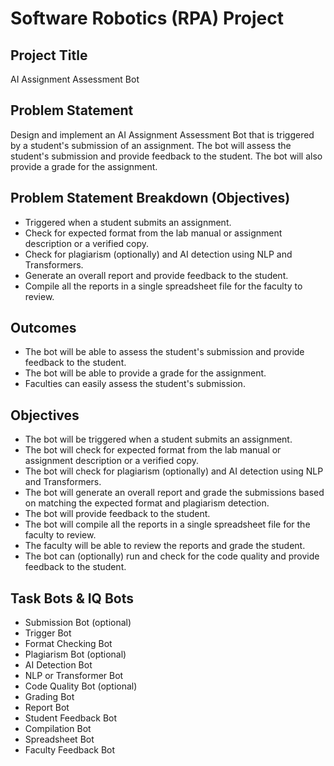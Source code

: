 # Software Robotics (RPA) Project

## Project Title

AI Assignment Assessment Bot

## Problem Statement

Design and implement an AI Assignment Assessment Bot that is triggered by a student's submission of an assignment. The bot will assess the student's submission and provide feedback to the student. The bot will also provide a grade for the assignment.

## Problem Statement Breakdown (Objectives)

- Triggered when a student submits an assignment.
- Check for expected format from the lab manual or assignment description or a verified copy.
- Check for plagiarism (optionally) and AI detection using NLP and Transformers.
- Generate an overall report and provide feedback to the student.
- Compile all the reports in a single spreadsheet file for the faculty to review.

## Outcomes

- The bot will be able to assess the student's submission and provide feedback to the student.
- The bot will be able to provide a grade for the assignment.
- Faculties can easily assess the student's submission.

## Objectives

- The bot will be triggered when a student submits an assignment.
- The bot will check for expected format from the lab manual or assignment description or a verified copy.
- The bot will check for plagiarism (optionally) and AI detection using NLP and Transformers.
- The bot will generate an overall report and grade the submissions based on matching the expected format and plagiarism detection.
- The bot will provide feedback to the student.
- The bot will compile all the reports in a single spreadsheet file for the faculty to review.
- The faculty will be able to review the reports and grade the student.
- The bot can (optionally) run and check for the code quality and provide feedback to the student.

## Task Bots & IQ Bots

- Submission Bot (optional)
- Trigger Bot
- Format Checking Bot
- Plagiarism Bot (optional)
- AI Detection Bot
- NLP or Transformer Bot
- Code Quality Bot (optional)
- Grading Bot
- Report Bot
- Student Feedback Bot
- Compilation Bot
- Spreadsheet Bot
- Faculty Feedback Bot

